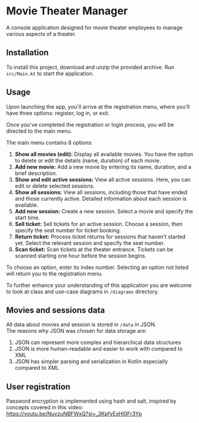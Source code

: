 # Movie Theater Manager

A console application designed for movie theater employees to manage various aspects of a theater.

## Installation

To install this project, download and unzip the provided archive. Run `src/Main.kt` to start the application.

## Usage

Upon launching the app, you'll arrive at the registration menu, where you'll have three options: register, log in, or
exit.

Once you've completed the registration or login process, you will be directed to the main menu.

The main menu contains 8 options:

1. **Show all movies (edit):** Display all available movies. You have the option to delete or edit the details (name,
   duration) of each movie.
2. **Add new movie:** Add a new movie by entering its name, duration, and a brief description.
3. **Show and edit active sessions:** View all active sessions. Here, you can edit or delete selected sessions.
4. **Show all sessions:** View all sessions, including those that have ended and those currently active. Detailed
   information about each session is available.
5. **Add new session:** Create a new session. Select a movie and specify the start time.
6. **Sell ticket:** Sell tickets for an active session. Choose a session, then specify the seat number for ticket
   booking.
7. **Return ticket:** Process ticket returns for sessions that haven't started yet. Select the relevant session and
   specify the seat number.
8. **Scan ticket:** Scan tickets at the theater entrance. Tickets can be scanned starting one hour before the session
   begins.

To choose an option, enter its index number. Selecting an option not listed will return you to the registration menu.

To further enhance your understanding of this application you are welcome to look at class and use-case diagrams in
`/diagrams` directory.

## Movies and sessions data

All data about movies and session is stored in `/data` in JSON.<br>
The reasons why JSON was chosen for data storage are:

1. JSON can represent more complex and hierarchical data structures
2. JSON is more human-readable and easier to work with compared to XML
3. JSON has simpler parsing and serialization in Kotlin especially compared to XML

## User registration

Password encryption is implemented using hash and salt, inspired by concepts covered in this video:<br>
https://youtu.be/NuyzuNBFWxQ?si=_3KpfyEsHI0Fr3Yp